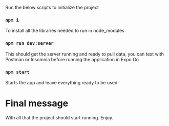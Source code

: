 Run the below scripts to initialize the project

### `npm i`

To install all the libraries needed to run in node_modules

### `npm run dev:server`

This should get the server running and ready to pull data, you can test with Postman or Insomnia before running the application in Expo Go

### `npm start`

Starts the app and leave everything ready to be used

# Final message

With all that the project should start running. Enjoy.
